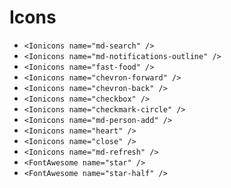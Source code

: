 # Icons

-   `<Ionicons name="md-search" />`
-   `<Ionicons name="md-notifications-outline" />`
-   `<Ionicons name="fast-food" />`
-   `<Ionicons name="chevron-forward" />`
-   `<Ionicons name="chevron-back" />`
-   `<Ionicons name="checkbox" />`
-   `<Ionicons name="checkmark-circle" />`
-   `<Ionicons name="md-person-add" />`
-   `<Ionicons name="heart" />`
-   `<Ionicons name="close" />`
-   `<Ionicons name="md-refresh" />`
-   `<FontAwesome name="star" />`
-   `<FontAwesome name="star-half" />`
